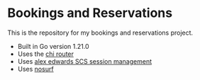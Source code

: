 # Bookings and Reservations

This is the repository for my bookings and reservations project.

- Built in Go version 1.21.0
- Uses the [chi router](https://github.com/go-chi/chi)
- Uses [alex edwards SCS session management](https://github.com/alexedwards/scs/v2)
- Uses [nosurf](https://github.com/justinas/nosurf)


